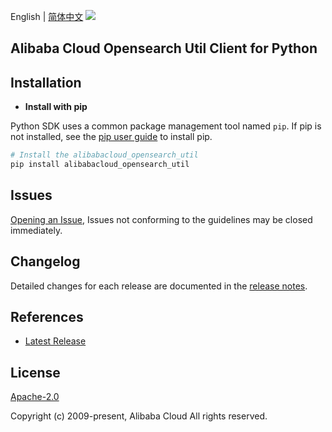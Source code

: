 English | [简体中文](README-CN.md)
![](https://aliyunsdk-pages.alicdn.com/icons/AlibabaCloud.svg)

## Alibaba Cloud Opensearch Util Client for Python

## Installation
- **Install with pip**

Python SDK uses a common package management tool named `pip`. If pip is not installed, see the [pip user guide](https://pip.pypa.io/en/stable/installing/ "pip User Guide") to install pip.

```bash
# Install the alibabacloud_opensearch_util
pip install alibabacloud_opensearch_util
```

## Issues
[Opening an Issue](https://github.com/aliyun/alibabacloud-opensearch-sdk/issues/new), Issues not conforming to the guidelines may be closed immediately.

## Changelog
Detailed changes for each release are documented in the [release notes](./ChangeLog.md).

## References
* [Latest Release](https://github.com/aliyun/alibabacloud-opensearch-sdk)

## License
[Apache-2.0](http://www.apache.org/licenses/LICENSE-2.0)

Copyright (c) 2009-present, Alibaba Cloud All rights reserved.